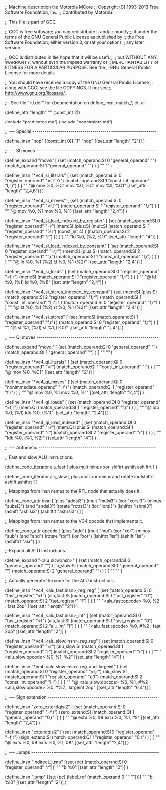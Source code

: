 ;;  Machine description the Motorola MCore
;;  Copyright (C) 1993-2013 Free Software Foundation, Inc.
;;  Contributed by Motorola.

;; This file is part of GCC.

;; GCC is free software; you can redistribute it and/or modify
;; it under the terms of the GNU General Public License as published by
;; the Free Software Foundation; either version 3, or (at your option)
;; any later version.

;; GCC is distributed in the hope that it will be useful,
;; but WITHOUT ANY WARRANTY; without even the implied warranty of
;; MERCHANTABILITY or FITNESS FOR A PARTICULAR PURPOSE.  See the
;; GNU General Public License for more details.

;; You should have received a copy of the GNU General Public License
;; along with GCC; see the file COPYING3.  If not see
;; <http://www.gnu.org/licenses/>.

;;- See file "rtl.def" for documentation on define_insn, match_*, et. al.

(define_attr "length" "" (const_int 2))

(include "predicates.md")
(include "constraints.md")

;; --- Special --------------------------------------------------------------

(define_insn "nop"
  [(const_int 0)]
  "1"
  "nop"
  [(set_attr "length" "2")]
)

;; --- SI moves -------------------------------------------------------------

(define_expand "movsi"
  [
    (set
      (match_operand:SI 0 "general_operand" "")
      (match_operand:SI 1 "general_operand" "")
    )
  ]
  ""
  ""
)

(define_insn "*vc4_si_literals"
  [
    (set
      (match_operand:SI 0 "register_operand" "=f,?r,?r")
      (match_operand:SI 1 "const_int_operand" "I,I,i")
    )
  ]
  ""
  "@
  	mov %0, %C1
  	mov %0, %C1
  	mov %0, %C1"
  [(set_attr "length" "2,4,6")]
)

(define_insn "*vc4_si_moves"
  [
    (set
      (match_operand:SI 0 "register_operand" "=f,?r")
      (match_operand:SI 1 "register_operand" "f,r")
    )
  ]
  ""
  "@
  	mov %0, %1
  	mov %0, %1"
  [(set_attr "length" "2,4")]
)

(define_insn "*vc4_si_load_indexed_by_register"
  [
    (set
      (match_operand:SI 0 "register_operand" "=r")
      (mem:SI
	(plus:SI
	  (mult:SI
	    (match_operand:SI 1 "register_operand" "%r")
	    (const_int 4)
	  )
	  (match_operand:SI 2 "register_operand" "r")
	)
      )
    )
  ]
  ""
  "ld %0, (%2, %1)"
  [(set_attr "length" "4")]
)

(define_insn "*vc4_si_load_indexed_by_constant"
  [
    (set
      (match_operand:SI 0 "register_operand" "=f,r")
      (mem:SI
	(plus:SI
	  (match_operand:SI 2 "register_operand" "f,r")
	  (match_operand:SI 1 "const_int_operand" "I,i")
	)
      )
    )
  ]
  ""
  "@
  	ld %0, %1 (%2)
  	ld %0, %1 (%2)"
  [(set_attr "length" "2,4")]
)

(define_insn "*vc4_si_loads"
  [
    (set
      (match_operand:SI 0 "register_operand" "=f,r")
      (mem:SI
	(match_operand:SI 1 "register_operand" "f,r")
      )
    )
  ]
  ""
  "@
  	ld %0, (%1)
  	ld %0, (%1)"
  [(set_attr "length" "2,4")]
)

(define_insn "*vc4_si_stores_indexed_by_constant"
  [
    (set
      (mem:SI
	(plus:SI
	  (match_operand:SI 2 "register_operand" "f,r")
	  (match_operand:SI 1 "const_int_operand" "I,i")
	)
      )
      (match_operand:SI 0 "register_operand" "f,r")
    )
  ]
  ""
  "@
  	st %0, %1 (%2)
  	st %0, %1 (%2)"
  [(set_attr "length" "2,4")]
)

(define_insn "*vc4_si_stores"
  [
    (set
      (mem:SI
	(match_operand:SI 1 "register_operand" "f,r")
      )
      (match_operand:SI 0 "register_operand" "f,r")
    )
  ]
  ""
  "@
  	st %1, (%0)
  	st %1, (%0)"
  [(set_attr "length" "2,4")]
)

;; --- QI moves -------------------------------------------------------------

(define_expand "movqi"
  [
    (set
      (match_operand:QI 0 "general_operand" "")
      (match_operand:QI 1 "general_operand" "")
    )
  ]
  ""
  ""
)

(define_insn "*vc4_qi_literals"
  [
    (set
      (match_operand:QI 0 "register_operand" "=f")
      (match_operand:QI 1 "const_int_operand" "I")
    )
  ]
  ""
  "@
  	mov %0, %C1"
  [(set_attr "length" "2")]
)

(define_insn "*vc4_qi_moves"
  [
    (set
      (match_operand:QI 0 "nonimmediate_operand" "=f,r")
      (match_operand:QI 1 "register_operand" "f,r")
    )
  ]
  ""
  "@
  	mov %0, %1
  	mov %0, %1"
  [(set_attr "length" "2,4")]
)

(define_insn "*vc4_qi_loads"
  [
    (set
      (match_operand:QI 0 "register_operand" "=f,r")
      (mem:QI
	(match_operand:SI 1 "register_operand" "f,r")
      )
    )
  ]
  ""
  "@
  	ldb %0, (%1)
  	ldb %0, (%1)"
  [(set_attr "length" "2,4")]
)

(define_insn "*vc4_qi_load_indexed"
  [
    (set
      (match_operand:QI 0 "register_operand" "=r")
      (mem:QI
	(plus:SI
	  (match_operand:SI 1 "register_operand" "r")
	  (match_operand:SI 2 "register_operand" "r")
	)
      )
    )
  ]
  ""
  "ldb %0, (%1, %2)"
  [(set_attr "length" "4")]
)

;; --- Arithmetic -----------------------------------------------------------

;; Fast and slow ALU instructions.

(define_code_iterator alu_fast
  [
    plus
    mult
    minus
    xor
    lshiftrt
    ashift
    ashiftrt
  ]
)

(define_code_iterator alu_slow
  [
    plus
    mult
    xor
    minus
    and
    rotate
    ior
    lshiftrt
    ashift
    ashiftrt
  ]
)

;; Mappings from insn names to the RTL node that actually does it.

(define_code_attr insn
  [
    (plus "addsi3")
    (mult "mulsi3")
    (xor "xorsi3")
    (minus "subsi3")
    (and "andsi3")
    (rotate "rotrsi3")
    (ior "iorsi3")
    (lshiftrt "lshrsi3")
    (ashift "ashlsi3")
    (ashiftrt "ashrsi3")
  ]
)

;; Mappings from insn names to the VC4 opcode that implements it.

(define_code_attr opcode
  [
    (plus "add")
    (mult "mul")
    (xor "xor")
    (minus "sub")
    (and "and")
    (rotate "ror")
    (ior "xor")
    (lshiftrt "lsr")
    (ashift "lsl")
    (ashiftrt "asr")
  ]
)

;; Expand all ALU instructions.

(define_expand "<alu_slow:insn>"
  [
    (set
      (match_operand:SI 0 "general_operand" "")
      (alu_slow:SI
	(match_operand:SI 1 "general_operand" "")
	(match_operand:SI 2 "general_operand" "")
      )
    )
  ]
  ""
  ""
)

;; Actually generate the code for the ALU instructions.

(define_insn "*vc4_<alu_fast:insn>_reg_reg"
  [
    (set
      (match_operand:SI 0 "fast_register" "=f")
      (alu_fast:SI
	(match_operand:SI 1 "fast_register" "0")
	(match_operand:SI 2 "fast_register" "f")
      )
    )
  ]
  ""
  "<alu_fast:opcode> %0, %2 ; fast 2op"
  [(set_attr "length" "2")]
)

(define_insn "*vc4_<alu_fast:insn>_int"
  [
    (set
      (match_operand:SI 0 "fast_register" "=f")
      (alu_fast:SI
	(match_operand:SI 1 "fast_register" "0")
	(match_operand:SI 2 "alu_int" "i")
      )
    )
  ]
  ""
  "<alu_fast:opcode> %0, #%2 ; fast 2op"
  [(set_attr "length" "2")]
)

(define_insn "*vc4_<alu_slow:insn>_reg_reg"
  [
    (set
      (match_operand:SI 0 "register_operand" "=r")
      (alu_slow:SI
	(match_operand:SI 1 "register_operand" "r")
	(match_operand:SI 2 "register_operand" "r")
      )
    )
  ]
  ""
  "<alu_slow:opcode> %0, %1, %2"
  [(set_attr "length" "4")]
)

(define_insn "*vc4_<alu_slow:insn>_reg_and_largeint"
  [
    (set
      (match_operand:SI 0 "register_operand" "=r,r")
      (alu_slow:SI
	(match_operand:SI 1 "register_operand" "r,0")
	(match_operand:SI 2 "const_int_operand" "I,i")
      )
    )
  ]
  ""
  "@
  	<alu_slow:opcode> %0, %1, #%2
  	<alu_slow:opcode> %0, #%2 ; largeint 2op"
  [(set_attr "length" "6,4")]
)

;; --- Sign extension -------------------------------------------------------

(define_insn "zero_extendqisi2"
  [
    (set
      (match_operand:SI 0 "register_operand" "=f,r")
      (zero_extend:SI
        (match_operand:QI 1 "general_operand" "0,r")
      )
    )
  ]
  ""
  "@
  	extu %0, #8
  	extu %0, %1, #8"
  [(set_attr "length" "2,4")]
)

(define_insn "extendqisi2"
  [
    (set
      (match_operand:SI 0 "register_operand" "=f,r")
      (sign_extend:SI
        (match_operand:QI 1 "register_operand" "0,r")
      )
    )
  ]
  ""
  "@
  	exts %0, #8
	exts %0, %1, #8"
  [(set_attr "length" "2,4")]
)

;; --- Jumps ----------------------------------------------------------------

(define_insn "indirect_jump"
  [(set (pc)
  	(match_operand:SI 0 "register_operand" "r"))]
  ""
  "b %0"
  [(set_attr "length" "2")]
)

(define_insn "jump"
  [(set (pc)
	(label_ref (match_operand 0 "" "")))]
  ""
  "b %l0"
  [(set_attr "length" "2")]
)


